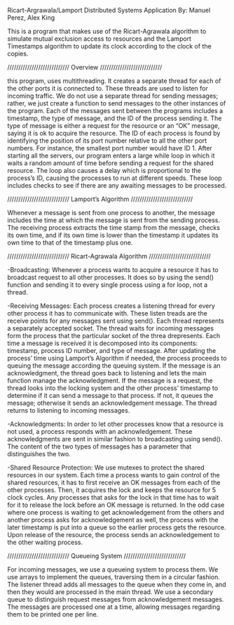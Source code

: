 Ricart-Argrawala/Lamport Distributed Systems Application
By: Manuel Perez, Alex King


This is a program that makes use of the Ricart-Agrawala algorithm
to simulate mutual exclusion access to resources and the Lamport
Timestamps algorithm to update its clock according to the clock of
the copies.

////////////////////////////
Overview
////////////////////////////

this program, uses multithreading. It creates a separate thread for
each of the other ports it is connected to. These threads are used
to listen for incoming traffic. We do not use a separate thread for
sending messages; rather, we just create a function to send
messages to the other instances of the program. Each of the
messages sent between the programs includes a timestamp, the type
of message, and the ID of the process sending it. The type of
message is either a request for the resource or an “OK” message,
saying it is ok to acquire the resource. The ID of each process is
found by identifying the position of its port number relative to
all the other port numbers. For instance, the smallest port number
would have ID 1. After starting all the servers, our program enters
a large while loop in which it waits a random amount of time before
sending a request for the shared resource. The loop also causes a
delay which is proportional to the process’s ID, causing the
processes to run at different speeds. These loop includes checks to
see if there are any awaiting messages to be processed. 

////////////////////////////
Lamport’s Algorithm
////////////////////////////

Whenever a message is sent from one process to another, the message
includes the time at which the message is sent from the sending
process. The receiving process extracts the time stamp from the
message, checks its own time, and if its own time is lower than
the timestamp it updates its own time to that of the timestamp plus
one.

////////////////////////////
Ricart-Agrawala Algorithm
////////////////////////////

-Broadcasting:
Whenever a process wants to acquire a resource it has to broadcast
request to all other processes. It does so by using the send()
function and sending it to every single process using a for loop,
not a thread.

-Receiving Messages:
Each process creates a listening  thread for every other process it
has to communicate with. These listen treads are the receive points
for any messages sent using send(). Each thread represents a
separately accepted socket. The thread waits for incoming messages
form the process that the particular socket of the threa
drepresents. Each time a message is received it is decomposed into
its components: timestamp, process ID number, and type of  message.
After updating the process’ time using Lamport’s Algorithm if
needed, the process proceeds to queuing the message according the
queuing system. If the message is an acknowledgment, the thread
goes back to listening and lets the main function manage the
acknowledgment. If the message is a request, the thread looks into
the locking system  and the other process’ timestamp to determine
if it can send  a message to that process. If not, it queues the
message; otherwise it sends an acknowledgement message. The thread
returns to listening to incoming messages.

-Acknowledgments:
In order to let other processes know that a resource is not used,
a process responds with an acknowledgement.  These acknowledgments
are sent in similar fashion to broadcasting using send(). The
content of the two types of messages has a parameter that
distinguishes the two.

-Shared Resource Protection:
We use mutexes to protect the shared resources in our system. Each
time a process wants to gain control of the shared resources, it
has to first receive an OK messages from each of the other
processes. Then, it acquires the lock and keeps the resource for 5
clock cycles. Any processes that asks for the lock in that time
has to wait for it to release the lock before an OK message is
returned. In the odd case where one process is waiting to get
acknowledgement from the others and another process asks for
acknowledgement as well, the process with the later timestamp is
put into a queue so the earlier process gets the resource. Upon
release of the resource, the process sends an acknowledgement to
the other waiting process.

////////////////////////////
Queueing System
////////////////////////////

For incoming messages, we use a queueing system to process them.
We use arrays to implement the queues, traversing them in a
circular fashion. The listener thread adds all messages to the
queue when they come in, and then they would are processed in
the main thread. We use a secondary queue to distinguish request
messages from acknowledgement messages. The messages are
processed one at a time, allowing messages regarding them to be
printed one per line.
